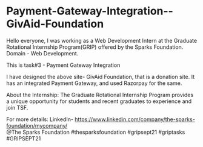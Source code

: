 # Payment-Gateway-Integration--GivAid-Foundation
Hello everyone, I was working as a Web Development Intern at the Graduate Rotational Internship Program(GRIP) offered by the Sparks Foundation. Domain - Web Development.

This is task#3 - Payment Gateway Integration  

I have designed the above site- GivAid Foundation, that is a donation site. It has an integrated Payment Gateway, and used Razorpay for the same.

About the Internship: The Graduate Rotational Internship Program provides a unique opportunity for students and recent graduates to experience and join TSF.   

For more details: LinkedIn- https://www.linkedin.com/company/the-sparks-foundation/mycompany/  
@The Sparks Foundation   #thesparksfoundation #gripsept21 #griptasks #GRIPSEPT21
